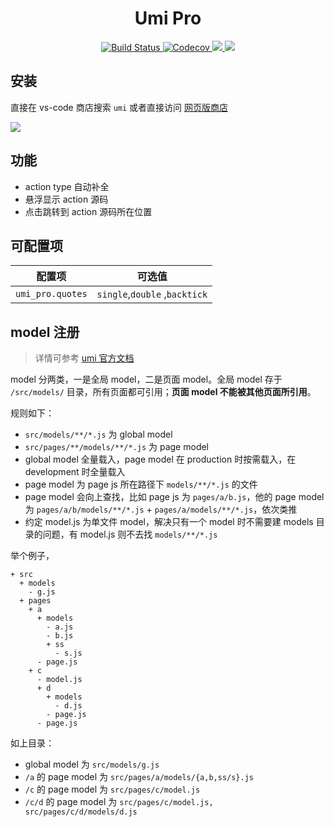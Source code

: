 <h1 align="center">Umi Pro</h1>
<p align="center">
    <a href="https://travis-ci.org/umijs/vscode-extension-umi-pro" target="_blank">
      <img src="https://img.shields.io/travis/umijs/vscode-extension-umi-pro/master.svg?style=flat-square" alt="Build Status">
    </a>
    <a href="https://codecov.io/gh/umijs/vscode-extension-umi-pro" target="_blank">
      <img src="https://img.shields.io/codecov/c/github/umijs/vscode-extension-umi-pro/master.svg?style=flat-square" alt="Codecov">
    </a>
    <a href="https://github.com/umijs/vscode-extension-umi-pro/blob/master/LICENSE">
     <img src="https://img.shields.io/github/license/umijs/vscode-extension-umi-pro.svg">
    </a>
    <a href="https://marketplace.visualstudio.com/items?itemName=DiamondYuan.umi-pro" target="_blank">
      <img src="https://img.shields.io/visual-studio-marketplace/v/DiamondYuan.umi-pro.svg">
    </a>
</p>

## 安装

直接在 vs-code 商店搜索 `umi` 或者直接访问 [网页版商店](https://marketplace.visualstudio.com/items?itemName=DiamondYuan.umi-pro)

![](https://user-images.githubusercontent.com/9692408/57303307-a351b580-710f-11e9-8789-e5091b3bacb8.png)

## 功能

- action type 自动补全
- 悬浮显示 action 源码
- 点击跳转到 action 源码所在位置

## 可配置项

| 配置项           | 可选值                        |
| ---------------- | ----------------------------- |
| `umi_pro.quotes` | `single`,`double` ,`backtick` |

## model 注册

> 详情可参考 [umi 官方文档](https://umijs.org/zh/guide/with-dva.html#model-%E6%B3%A8%E5%86%8C)

model 分两类，一是全局 model，二是页面 model。全局 model 存于 `/src/models/` 目录，所有页面都可引用；**页面 model 不能被其他页面所引用**。

规则如下：

- `src/models/**/*.js` 为 global model
- `src/pages/**/models/**/*.js` 为 page model
- global model 全量载入，page model 在 production 时按需载入，在 development 时全量载入
- page model 为 page js 所在路径下 `models/**/*.js` 的文件
- page model 会向上查找，比如 page js 为 `pages/a/b.js`，他的 page model 为 `pages/a/b/models/**/*.js` + `pages/a/models/**/*.js`，依次类推
- 约定 model.js 为单文件 model，解决只有一个 model 时不需要建 models 目录的问题，有 model.js 则不去找 `models/**/*.js`

举个例子，

```
+ src
  + models
    - g.js
  + pages
    + a
      + models
        - a.js
        - b.js
        + ss
          - s.js
      - page.js
    + c
      - model.js
      + d
        + models
          - d.js
        - page.js
      - page.js
```

如上目录：

- global model 为 `src/models/g.js`
- `/a` 的 page model 为 `src/pages/a/models/{a,b,ss/s}.js`
- `/c` 的 page model 为 `src/pages/c/model.js`
- `/c/d` 的 page model 为 `src/pages/c/model.js, src/pages/c/d/models/d.js`
